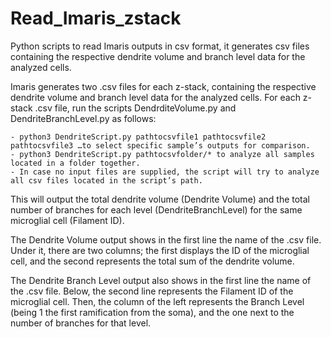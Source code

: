 # Read_Imaris_zstack
Python scripts to read Imaris outputs in csv format, it generates csv files containing the respective dendrite volume and branch level data for the analyzed cells. 

Imaris generates two .csv files for each z-stack, containing the respective dendrite volume and branch level data for the analyzed cells. 
For each z-stack .csv file, run the scripts DendrditeVolume.py and DendriteBranchLevel.py as follows:

    - python3 DendriteScript.py pathtocsvfile1 pathtocsvfile2 pathtocsvfile3 …to select specific sample’s outputs for comparison.
    - python3 DendriteScript.py pathtocsvfolder/* to analyze all samples located in a folder together.
    - In case no input files are supplied, the script will try to analyze all csv files located in the script’s path.
    
This will output the total dendrite volume (Dendrite Volume) and the total number of branches for each level (DendriteBranchLevel) for the same microglial cell (Filament ID). 

The Dendrite Volume output shows in the first line the name of the .csv file. Under it, there are two columns; the first displays the ID of the microglial cell, and the second represents the total sum of the dendrite volume.

The Dendrite Branch Level output also shows in the first line the name of the .csv file. Below, the second line represents the Filament ID of the microglial cell. Then, the column of the left represents the Branch Level (being 1 the first ramification from the soma), and the one next to the number of branches for that level.
